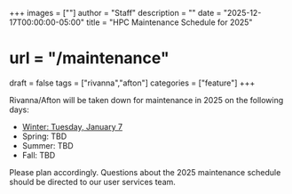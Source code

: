 +++
images = [""]
author = "Staff"
description = ""
date = "2025-12-17T00:00:00-05:00"
title = "HPC Maintenance Schedule for 2025"
# url = "/maintenance"
draft = false
tags = ["rivanna","afton"]
categories = ["feature"]
+++

Rivanna/Afton will be taken down for maintenance in 2025 on the following days: 

- [Winter: Tuesday, January 7](https://www.rc.virginia.edu/2024/12/hpc-maintenance-jan-7-2025/)
- Spring: TBD
- Summer: TBD
- Fall: TBD

Please plan accordingly. Questions about the 2025 maintenance schedule should be directed to our user services team.


